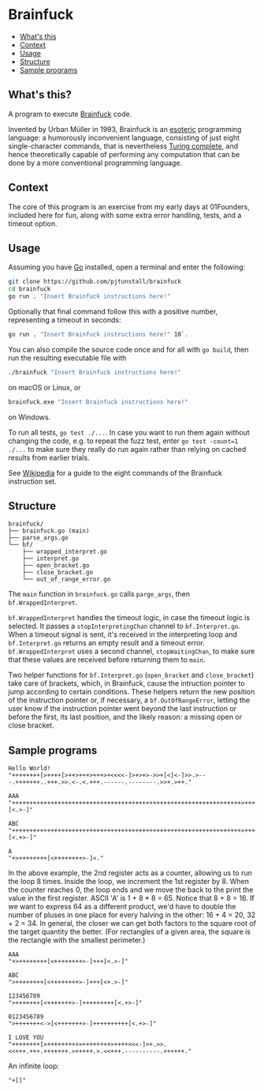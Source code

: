 # Brainfuck

- [What's this](#whats-this)
- [Context](#context)
- [Usage](#usage)
- [Structure](#structure)
- [Sample programs](#sample-programs)

## What's this?

A program to execute [Brainfuck](https://en.wikipedia.org/wiki/Brainfuck) code.

Invented by Urban Müller in 1993, Brainfuck is an [esoteric](https://en.wikipedia.org/wiki/Esoteric_programming_language) programming language: a humorously inconvenient language, consisting of just eight single-character commands, that is nevertheless [Turing complete](https://en.wikipedia.org/wiki/Turing_completeness), and hence theoretically capable of performing any computation that can be done by a more conventional programming language.

## Context

The core of this program is an exercise from my early days at 01Founders, included here for fun, along with some extra error handling, tests, and a timeout option.

## Usage

Assuming you have [Go](https://go.dev/) installed, open a terminal and enter the following:

```bash
git clone https://github.com/pjtunstall/brainfuck
cd brainfuck
go run . "Insert Brainfuck instructions here!"
```

Optionally that final command follow this with a positive number, representing a timeout in seconds:

```bash
go run . "Insert Brainfuck instructions here!" 10`.
```

You can also compile the source code once and for all with `go build`, then run the resulting executable file with

```bash
./brainfuck "Insert Brainfuck instructions here!"
```

on macOS or Linux, or

```bash
brainfuck.exe "Insert Brainfuck instructions here!"
```

on Windows.

To run all tests, `go test ./...`. In case you want to run them again without changing the code, e.g. to repeat the fuzz test, enter `go test -count=1 ./...` to make sure they really do run again rather than relying on cached results from earlier trials.

See [Wikipedia](https://en.wikipedia.org/wiki/Brainfuck#Language_design) for a guide to the eight commands of the Brainfuck instruction set.

## Structure

```
brainfuck/
├── brainfuck.go (main)
├── parse_args.go
└── bf/
    ├── wrapped_interpret.go
    ├── interpret.go
    ├── open_bracket.go
    ├── close_bracket.go
    └── out_of_range_error.go
```

The `main` function in `brainfuck.go` calls `parge_args`, then `bf.WrappedInterpret`.

`bf.WrappedInterpret` handles the timeout logic, in case the timeout logic is selected. It passes a `stopInterpretingChan` channel to `bf.Interpret.go`. When a timeout signal is sent, it's received in the interpreting loop and `bf.Interpret.go` returns an empty result and a timeout error. `bf.WrappedInterpret` uses a second channel, `stopWaitingChan`, to make sure that these values are received before returning them to `main`.

Two helper functions for `bf.Interpret.go` (`open_bracket` and `close_bracket`) take care of brackets, which, in Brainfuck, cause the intruction pointer to jump according to certain conditions. These helpers return the new position of the instruction pointer or, if necessary, a `bf.OutOfRangeError`, letting the user know if the instruction pointer went beyond the last instruction or before the first, its last position, and the likely reason: a missing open or close bracket.

## Sample programs

```
Hello World!
"++++++++[>++++[>++>+++>+++>+<<<<-]>+>+>->>+[<]<-]>>.>---.+++++++..+++.>>.<-.<.+++.------.--------.>>+.>++."

AAA
"+++++++++++++++++++++++++++++++++++++++++++++++++++++++++++++++++>+++[<.>-]"

ABC
"+++++++++++++++++++++++++++++++++++++++++++++++++++++++++++++++++>+++[<.+>-]"

A
"+>++++++++[<++++++++>-]<."
```

In the above example, the 2nd register acts as a counter, allowing us to run the loop 8 times. Inside the loop, we increment the 1st register by 8. When the counter reaches 0, the loop ends and we move the back to the print the value in the first register. ASCII 'A' is 1 + 8 \* 8 = 65. Notice that 8 + 8 = 16. If we want to express 64 as a different product, we'd have to double the number of pluses in one place for every halving in the other: 16 + 4 = 20, 32 + 2 = 34. In general, the closer we can get both factors to the square root of the target quantity the better. (For rectangles of a given area, the square is the rectangle with the smallest perimeter.)

```
AAA
"+>++++++++[<++++++++>-]+++[<.>-]"

ABC
">++++++++[<++++++++>-]+++[<+.>-]"

123456789
">+++++++[<+++++++>-]+++++++++[<.+>-]"

0123456789
">+++++++<->[<+++++++>-]++++++++++[<.+>-]"

I LOVE YOU
"++++++++[>+++++++++>++++++++>++++<<<-]>+.>>.<<+++.+++.+++++++.>+++++.>.<<+++.----------.++++++."
```

An infinite loop:

```
"+[]"
```
